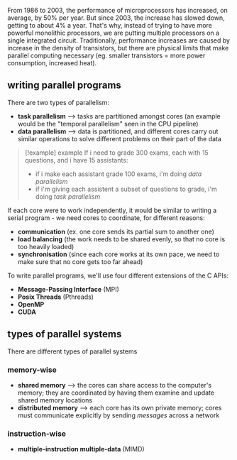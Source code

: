 From 1986 to 2003, the performance of microprocessors has increased, on average, by 50% per year. But since 2003, the increase has slowed down, getting to about 4% a year. That's why, instead of trying to have more powerful monolithic processors, we are putting multiple processors on a single integrated circuit.
Traditionally, performance increases are caused by increase in the density of transistors, but there are physical limits that make parallel computing necessary (eg. smaller transistors = more power consumption, increased heat).

## writing parallel programs

There are two types of parallelism:
- **task parallelism** ⟶ tasks are partitioned amongst cores (an example would be the "temporal parallelism" seen in the CPU pipeline)
- **data parallelism** ⟶ data is partitioned, and different cores carry out similar operations to solve different problems on their part of the data

>[!example] example
>If i need to grade 300 exams, each with 15 questions, and i have 15 assistants:
>- if i make each assistant grade 100 exams, i'm doing *data parallelism*
>- if i'm giving each assistent a subset of questions to grade, i'm doing *task parallelism*

If each core were to work independently, it would be similar to writing a serial program - we need cores to coordinate, for different reasons:
- **communication** (ex. one core sends its partial sum to another one)
- **load balancing** (the work needs to be shared evenly, so that no core is too heavily loaded)
- **synchronisation** (since each core works at its own pace, we need to make sure that no core gets too far ahead)

To write parallel programs, we'll use four different extensions of the C APIs:
- **Message-Passing Interface** (MPI)
- **Posix Threads** (Pthreads)
- **OpenMP**
- **CUDA**

## types of parallel systems 
There are different types of parallel systems

### memory-wise
- **shared memory** ⟶ the cores can share access to the computer's memory; they are coordinated by having them examine and update shared memory locations
- **distributed memory** ⟶ each core has its own private memory; cores must communicate explicitly by sending *messages* across a network

### instruction-wise
- **multiple-instruction multiple-data** (MIMD)